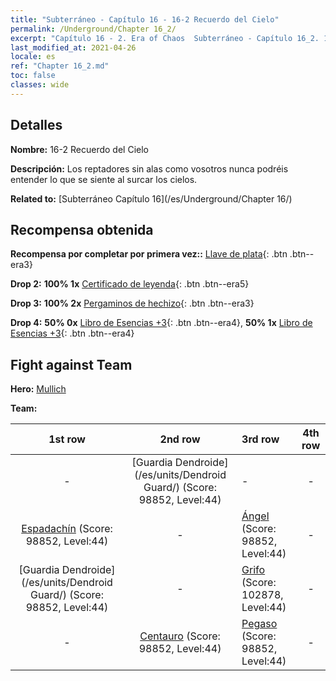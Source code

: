 ```yaml
---
title: "Subterráneo - Capítulo 16 - 16-2 Recuerdo del Cielo"
permalink: /Underground/Chapter 16_2/
excerpt: "Capítulo 16 - 2. Era of Chaos  Subterráneo - Capítulo 16_2. 16-2 Recuerdo del Cielo"
last_modified_at: 2021-04-26
locale: es
ref: "Chapter 16_2.md"
toc: false
classes: wide
---
```


## Detalles

 **Nombre:** 16-2 Recuerdo del Cielo

 **Descripción:** Los reptadores sin alas como vosotros nunca podréis entender lo que se siente al surcar los cielos.

 **Related to:** [Subterráneo Capítulo 16](/es/Underground/Chapter 16/)

## Recompensa obtenida

 **Recompensa por completar por primera vez::** [Llave de plata](/ItemsES/con_693/){: .btn .btn--era3}

 **Drop 2:** **100% 1x** [Certificado de leyenda](/ItemsES/mat_67/){: .btn .btn--era5}

 **Drop 3:** **100% 2x** [Pergaminos de hechizo](/ItemsES/con_694/){: .btn .btn--era3}

 **Drop 4:** **50% 0x** [Libro de Esencias +3](/ItemsES/mat_60/){: .btn .btn--era4}, **50% 1x** [Libro de Esencias +3](/ItemsES/mat_60/){: .btn .btn--era4}


## Fight against Team
 **Hero:** [Mullich](/es/heroes/Mullich/)

 **Team:**


  | 1st row | 2nd row | 3rd row | 4th row |
  |:----:|:----:|:----|:----:|
  | - | [Guardia Dendroide](/es/units/Dendroid Guard/) (Score: 98852, Level:44)  | - | - |
  | [Espadachín](/es/units/Swordsman/) (Score: 98852, Level:44)  | - | [Ángel](/es/units/Angel/) (Score: 98852, Level:44)  | - |
  | [Guardia Dendroide](/es/units/Dendroid Guard/) (Score: 98852, Level:44)  | - | [Grifo](/es/units/Griffin/) (Score: 102878, Level:44)  | - |
  | - | [Centauro](/es/units/Centaur/) (Score: 98852, Level:44)  | [Pegaso](/es/units/Pegasus/) (Score: 98852, Level:44)  | - |


